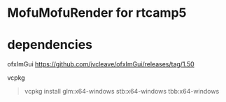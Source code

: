 # MofuMofuRender for rtcamp5
# dependencies
ofxImGui
https://github.com/jvcleave/ofxImGui/releases/tag/1.50

vcpkg 

> vcpkg install glm:x64-windows stb:x64-windows tbb:x64-windows
